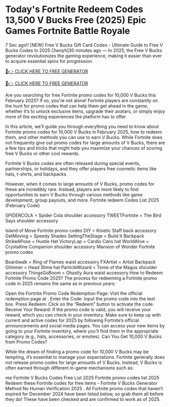 # Today's Fortnite Redeem Codes 13,500 V Bucks Free (2025) Epic Games Fortnite Battle Royale

7 Sec ago!! [NEW] Free V Bucks Gift Card Codes - Ultimate Guide to Free V Bucks Codes In 2025 [3wnyh]30 minutes ago — In 2025, the Free V Bucks generator revolutionizes the gaming experience, making it easier than ever to acquire essential spins for progression.
 

[🔴👉 CLICK HERE TO FREE GENERATOR](https://appbitly.com/funtenig)

 

[🔴👉 CLICK HERE TO FREE GENERATOR](https://appbitly.com/funtenig)

 

Are you searching for free Fortnite promo codes for 10,000 V Bucks this February 2025? If so, you're not alone! Fortnite players are constantly on the hunt for promo codes that can help them get ahead in the game, whether it’s to unlock exclusive items, upgrade their avatars, or simply enjoy more of the exciting experiences the platform has to offer.


In this article, we’ll guide you through everything you need to know about Fortnite promo codes for 10,000 V Bucks in February 2025, how to redeem them, and other methods you can use to earn V Bucks. While Fortnite does not frequently give out promo codes for large amounts of V Bucks, there are a few tips and tricks that might help you maximize your chances of scoring free V Bucks or other cool rewards.

Fortnite V Bucks codes are often released during special events, partnerships, or holidays, and they offer players free cosmetic items like hats, t-shirts, and backpacks.

However, when it comes to large amounts of V Bucks, promo codes for these are incredibly rare. Instead, players are more likely to find opportunities to earn V Bucks through various methods like game development, group payouts, and more. Fortnite redeem Codes List 2025 (February Code)

SPIDERCOLA = Spider Cola shoulder accessory
TWEETFortnite = The Bird Says shoulder accessory

Island of Move Fortnite promo codes
DIY = Kinetic Staff back accessory
GetMoving = Speedy Shades
SettingTheStage = Build It Backpack
StrikeAPose = Hustle Hat
VictoryLap = Cardio Cans hat
WorldAlive = Crystalline Companion shoulder accessory
Mansion of Wonder Fortnite promo codes

Boardwalk = Ring of Flames waist accessory
FXArtist = Artist Backpack
Glimmer = Head Slime hat
ParticleWizard = Tome of the Magus shoulder accessory
ThingsGoBoom = Ghastly Aura waist accessory
How to Redeem Fortnite Promo Code 2025?
The process for redeeming a Fortnite promo code in 2025 remains the same as in previous years:

Open the Fortnite Promo Code Redemption Page: Visit the official redemption page at .
Enter the Code: Input the promo code into the text box.
Press Redeem: Click on the “Redeem” button to activate the code.
Receive Your Reward: If the promo code is valid, you will receive your reward, which you can check in your inventory.
Make sure to keep up with current and active codes for 2025 by following Fortnite’s official announcements and social media pages.
You can access your new items by going to your Fortnite inventory, where you’ll find them in the appropriate category (e.g., hats, accessories, or emotes). Can You Get 10,000 V Bucks from Promo Codes?

While the dream of finding a promo code for 10,000 V Bucks may be tempting, it’s essential to manage your expectations. Fortnite generally does not release promo codes for large amounts of V Bucks. Instead, V Bucks is often earned through different in-game mechanisms such as:

 

ree Fortnite V Bucks Codes Free List 2025 Fortnite promo codes list 2025 Redeem these Fortnite codes for free items - Fortnite V Bucks Generator Method No Human Verification 2025 . All Fortnite promo codes that haven’t expired for December 2024 have been listed below, so grab them all before they do! These have been checked and are confirmed to work as of 2025.
